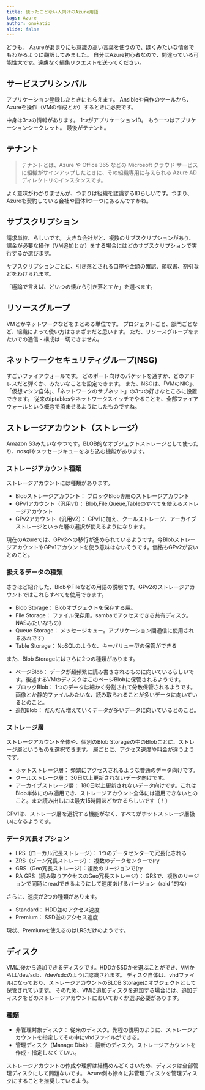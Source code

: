 ```yaml
---
title: 使ったことない人向けのAzure用語
tags: Azure
author: onokatio
slide: false
---
```

どうも。
Azureがあまりにも意識の高い言葉を使うので、ぼくみたいな情弱でもわかるように翻訳してみました。
自分はAzure初心者なので、間違っている可能性大です。遠慮なく編集リクエストを送ってください。

## サービスプリシンパル

アプリケーション登録したときにもらえます。
Ansibleや自作のツールから、Azureを操作（VMの作成とか）するときに必要です。

中身は3つの情報があります。
1つがアプリケーションID。
もう一つはアプリケーションシークレット。
最後がテナント。

## テナント

>テナントとは、Azure や Office 365 などの Microsoft クラウド サービスに組織がサインアップしたときに、その組織専用に与えられる Azure AD ディレクトリのインスタンスです。

よく意味がわかりませんが、つまりは組織を認識するIDらしいです。つまり、Azureを契約している会社や団体1つ一つにあるんですかね。

## サブスクリプション

請求単位、らしいです。
大きな会社だと、複数のサブスクリプションがあり、課金が必要な操作（VM追加とか）をする場合にはどのサブスクリプションで実行するか選びます。

サブスクリプションごとに、引き落とされる口座や金額の確認、領収書、割引などをわけられます。

「極論で言えば、どいつの懐から引き落とすか」を選べます。

## リソースグループ

VMとかネットワークなどをまとめる単位です。
プロジェクトごと、部門ごとなど、組織によって使い方はさまざまだと思います。
ただ、リソースグループをまたいでの通信・構成は一切できません。

## ネットワークセキュリティグループ(NSG)

すごいファイアウォールです。
どのポート向けのパケットを通すか、どのアドレスだと弾くか、みたいなことを設定できます。
また、NSGは、「VMのNIC」、「仮想マシン自体」、「ネットワークのサブネット」の3つの好きなところに設置できます。
従来のiptablesやネットワークスイッチでやることを、全部ファイアウォールという概念で済ませるようにしたものですね。

## ストレージアカウント（ストレージ）

Amazon S3みたいなやつです。BLOB的なオブジェクトストレージとして使ったり、nosqlやメッセージキューをぶち込む機能があります。

### ストレージアカウント種類

ストレージアカウントには種類があります。

- Blobストレージアカウント： ブロックBlob専用のストレージアカウント
- GPv1アカウント（汎用v1）： Blob,File,Queue,Tableのすべてを使えるストレージアカウント
- GPv2アカウント（汎用v2）： GPv1に加え、クールストレージ、アーカイブストレージといった層の選択が使えるようになります。

現在のAzureでは、GPv2への移行が進められているようです。今BlobストレージアカウントやGPv1アカウントを使う意味はないそうです。価格もGPv2が安いとのこと。

### 扱えるデータの種類

さきほど紹介した、BlobやFileなどの用語の説明です。GPv2のストレージアカウントではこれらすべてを使用できます。

- Blob Storage： Blobオブジェクトを保存する用。
- File Storage： ファイル保存用。sambaでアクセスできる共有ディスク。NASみたいなもの）
- Queue Storage： メッセージキュー。アプリケーション間通信に使用されるあれです）
- Table Storage： NoSQLのような、キーバリュー型の保管ができる

また、Blob Storageにはさらに2つの種類があります。

- ページBlob： データが超頻繁に読み書きされるものに向いているらしいです。後述するVMのディスクはこのページBlobに保管されるようです。
- ブロックBlob： 1つのデータは細かく分割されて分散保管されるようです。画像とか静的ファイルみたいな、読み取られることが多いデータに向いているとのこと。
- 追加Blob： だんだん増えていくデータが多いデータに向いているとのこと。

### ストレージ層

ストレージアカウント全体や、個別のBlob Storageの中のBlobごとに、ストレージ層というものを選択できます。
層ごとに、アクセス速度や料金が違うようです。

- ホットストレージ層： 頻繁にアクセスされるような普通のデータ向けです。
- クールストレージ層： 30日以上更新されないデータ向けです。
- アーカイブストレージ層： 180日以上更新されないデータ向けです。これはBlob単体にのみ適用でき、ストレージアカウント全体には適用できないとのこと。また読み出しには最大15時間ほどかかるらしいです（！）

GPv1は、ストレージ層を選択する機能がなく、すべてがホットストレージ層扱いになるようです。

### データ冗長オプション

- LRS（ローカル冗長ストレージ）： 1つのデータセンターで冗長化される
- ZRS（ゾーン冗長ストレージ）： 複数のデータセンターで(ry
- GRS（Geo冗長ストレージ）：複数のリージョンで(ry
- RA GRS（読み取りアクセスのGeo冗長ストレージ）： GRSで、複数のリージョンで同時にreadできるようにして速度あげるバージョン（raid 1的な）

さらに、速度が2つの種類があります。

- Standard： HDD並のアクセス速度
- Premium： SSD並のアクセス速度

現状、Premiumを使えるのはLRSだけのようです。

## ディスク

VMに後から追加できるディスクです。HDDかSSDかを選ぶことができ、VMからは/dev/sdb、/dev/sdcのように認識されます。
ディスク自体は、vhdファイルになっており、ストレージアカウントのBLOB Storageにオブジェクトとして保管されています。
そのため、VMに追加ディスクを追加する場合には、追加ディスクをどのストレージアカウントにおいておくか選ぶ必要があります。

### 種類

- 非管理対象ディスク： 従来のディスク。先程の説明のように、ストレージアカウントを指定してその中にvhdファイルができる。
- 管理ディスク（Manage Disk）： 最新のディスク。ストレージアカウントを作成・指定しなくていい。

ストレージアカウントの作成や理解は結構めんどくさいため、ディスクは全部管理ディスクにして問題ないです。
Azure側も徐々に非管理ディスクを管理ディスクにすることを推奨しているよう。

